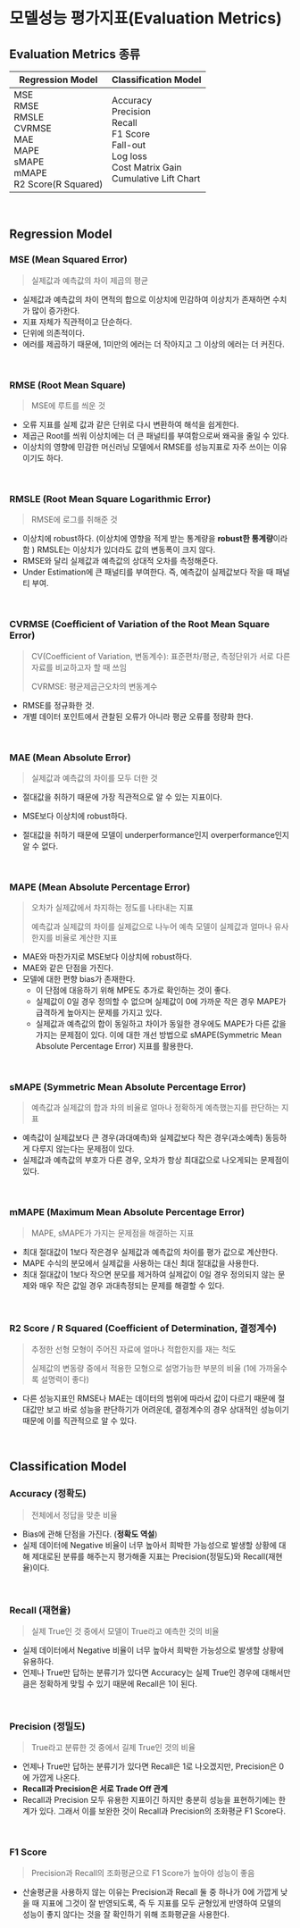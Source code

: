 # 모델성능 평가지표(Evaluation Metrics)

## Evaluation Metrics 종류

| Regression Model                                             | Classification Model                                         |
| ------------------------------------------------------------ | ------------------------------------------------------------ |
| MSE<br />RMSE<br />RMSLE<br />CVRMSE<br />MAE<br />MAPE<br />sMAPE<br />mMAPE<br />R2 Score(R Squared) | Accuracy<br />Precision<br />Recall<br />F1 Score<br />Fall-out<br />Log loss<br />Cost Matrix Gain<br />Cumulative Lift Chart |

<br/>

## Regression Model

### MSE (Mean Squared Error)

> 실제값과 예측값의 차이 제곱의 평균

- 실제값과 예측값의 차이 면적의 합으로 이상치에 민감하여 이상치가 존재하면 수치가 많이 증가한다.
- 지표 자체가 직관적이고 단순하다.
- 단위에 의존적이다.
- 에러를 제곱하기 때문에, 1미만의 에러는 더 작아지고 그 이상의 에러는 더 커진다.

<br/>

### RMSE (Root Mean Square)

> MSE에 루트를 씌운 것

- 오류 지표를 실제 값과 같은 단위로 다시 변환하여 해석을 쉽게한다.
- 제곱근 Root를 씌워 이상치에는 더 큰 패널티를 부여함으로써 왜곡을 줄일 수 있다.
- 이상치의 영향에 민감한 머신러닝 모델에서 RMSE를 성능지표로 자주 쓰이는 이유이기도 하다.

<br/>

### RMSLE (Root Mean Square Logarithmic Error)

> RMSE에 로그를 취해준 것

- 이상치에 robust하다. (이상치에 영향을 적게 받는 통계량을 **robust한 통계량**이라 함 )
  RMSLE는 이상치가 있더라도 값의 변동폭이 크지 않다.
- RMSE와 달리 실제값과 예측값의 상대적 오차를 측정해준다.
- Under Estimation에 큰 패널티를 부여한다. 즉, 예측값이 실제값보다 작을 때 패널티 부여.

<br/>

### CVRMSE (Coefficient of Variation of the Root Mean Square Error)

> CV(Coefficient of Variation, 변동계수): 표준편차/평균, 측정단위가 서로 다른 자료를 비교하고자 할 때 쓰임
>
> CVRMSE: 평균제곱근오차의 변동계수

- RMSE를 정규화한 것.
- 개별 데이터 포인트에서 관찰된 오류가 아니라 평균 오류를 정량화 한다.

<br/>

### MAE (Mean Absolute Error)

> 실제값과 예측값의 차이를 모두 더한 것

- 절대값을 취하기 때문에 가장 직관적으로 알 수 있는 지표이다.
- MSE보다 이상치에 robust하다.

- 절대값을 취하기 때문에 모델이 underperformance인지 overperformance인지 알 수 없다.

<br/>

### MAPE (Mean Absolute Percentage Error)

> 오차가 실제값에서 차지하는 정도를 나타내는 지표
>
> 예측값과 실제값의 차이를 실제값으로 나누어 예측 모델이 실제값과 얼마나 유사한지를 비율로 계산한 지표

- MAE와 마찬가지로 MSE보다 이상치에 robust하다.
- MAE와 같은 단점을 가진다.
- 모델에 대한 편향 bias가 존재한다.
  - 이 단점에 대응하기 위해 MPE도 추가로 확인하는 것이 좋다.
  - 실제값이 0일 경우 정의할 수 없으며 실제값이 0에 가까운 작은 경우 MAPE가 급격하게 높아지는 문제를 가지고 있다.
  - 실제값과 예측값의 합이 동일하고 차이가 동일한 경우에도 MAPE가  다른 값을 가지는 문제점이 있다.
    이에 대한 개선 방법으로 sMAPE(Symmetric Mean Absolute Percentage Error) 지표를 활용한다.

<br/>

### sMAPE (Symmetric Mean Absolute Percentage Error)

> 예측값과 실제값의 합과 차의 비율로 얼마나 정확하게 예측했는지를 판단하는 지표

- 예측값이 실제값보다 큰 경우(과대예측)와 실제값보다 작은 경우(과소예측) 동등하게 다루지 않는다는 문제점이 있다.
- 실제값과 예측값의 부호가 다른 경우, 오차가 항상 최대값으로 나오게되는 문제점이 있다.

<br/>

### mMAPE (Maximum Mean Absolute Percentage Error)

> MAPE, sMAPE가 가지는 문제점을 해결하는 지표

- 최대 절대값이 1보다 작은경우 실제값과 예측값의 차이를 평가 값으로 계산한다.
- MAPE 수식의 분모에서 실제값을 사용하는 대신 최대 절대값을 사용한다.
- 최대 절대값이 1보다 작으면 분모를 제거하여 실제값이 0일 경우 정의되지 않는 문제와 매우 작은 값일 경우 과대측정되는 문제를 해결할 수 있다.

<br/>

### R2 Score / R Squared (Coefficient of Determination, 결정계수)

> 추정한 선형 모형이 주어진 자료에 얼마나 적합한지를 재는 척도
>
> 실제값의 변동량 중에서 적용한 모형으로 설명가능한 부분의 비율 (1에 가까울수록 설명력이 좋다)

- 다른 성능지표인 RMSE나 MAE는 데이터의 범위에 따라서 값이 다르기 때문에 절대값만 보고 바로 성능을 판단하기가 어려운데, 결정계수의 경우 상대적인 성능이기 때문에 이를 직관적으로 알 수 있다.

<br/>

## Classification Model

### Accuracy (정확도)

> 전체에서 정답을 맞춘 비율

- Bias에 관해 단점을 가진다. (**정확도 역설**)
- 실제 데이터에 Negative 비율이 너무 높아서 희박한 가능성으로 발생할 상황에 대해 제대로된 분류를 해주는지 평가해줄 지표는 Precision(정밀도)와 Recall(재현율)이다.

<br/>

### Recall (재현율)

> 실제 True인 것 중에서 모델이 True라고 예측한 것의 비율

- 실제 데이터에서 Negative 비율이 너무 높아서 희박한 가능성으로 발생할 상황에 유용하다.
- 언제나 True만 답하는 분류기가 있다면 Accuracy는 실제 True인 경우에 대해서만큼은 정확하게 맞힐 수 있기 때문에 Recall은 1이 된다.

<br/>

### Precision (정밀도)

> True라고 분류한 것 중에서 길제 True인 것의 비율

- 언제나 True만 답하는 분류기가 있다면 Recall은 1로 나오겠지만, Precision은 0에 가깝게 나온다.
- **Recall과 Precision은 서로 Trade Off 관계**
- Recall과 Precision 모두 유용한 지표이긴 하지만 충분히 성능을 표현하기에는 한계가 있다. 그래서 이를 보완한 것이 Recall과 Precision의 조화평균 F1 Score다.

<br/>

### F1 Score

> Precision과 Recall의 조화평균으로 F1 Score가 높아야 성능이 좋음

- 산술평균을 사용하지 않는 이유는 Precision과 Recall 둘 중 하나가 0에 가깝게 낮을 때 지표에 그것이 잘 반영되도록, 즉 두 지표를 모두 균형있게 반영하여 모델의 성능이 좋지 않다는 것을 잘 확인하기 위해 조화평균을 사용한다.
